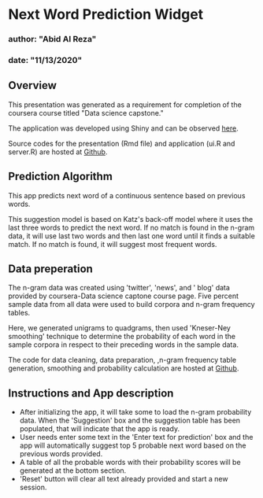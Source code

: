 
# Next Word Prediction Widget

### author: "Abid Al Reza"

### date: "11/13/2020"




## Overview

This presentation was generated as a requirement for completion of the coursera course titled "Data science capstone."

The application was developed using Shiny and can be observed [here](https://abidgen.shinyapps.io/next_word_prediction_Abid/).

Source codes for the presentation (Rmd file) and application (ui.R and server.R) are hosted at [Github](https://github.com/abidgen/Coursera_data_science_capstone_jhu).



## Prediction Algorithm 

This app predicts next word of a continuous sentence based on previous words.

This suggestion model is based on Katz's back-off model where it uses the last three words to predict the next word. If no match is found in the n-gram data, it will use last two words and then last one word until it finds a suitable match. If no match is found, it will suggest most frequent words.


## Data preperation
The n-gram data was created using 'twitter', 'news', and ' blog' data provided by coursera-Data science captone course page. Five percent sample data from all data were used to build corpora and n-gram frequency tables. 

Here, we generated unigrams to quadgrams, then used 'Kneser-Ney smoothing' technique to determine the probability of each word in the sample corpora in respect to their preceding words in the sample data. 

The code for data cleaning, data preparation, ,n-gram frequency table generation, smoothing and probability calculation are hosted at [Github](https://github.com/abidgen/Coursera_data_science_capstone_jhu). 



## Instructions and App description

- After initializing the app, it will take some to load the n-gram probability data. When the 'Suggestion' box and the suggestion table has been populated, that will indicate that the app is ready.
- User needs enter some text in the 'Enter text for prediction' box and the app will automatically suggest top 5 probable next word based on the previous words provided.
- A table of all the probable words with their probability scores will be generated at the bottom section.
- 'Reset' button will clear all text already provided and start a new session.


